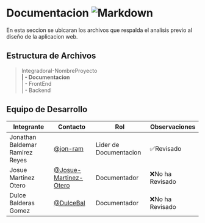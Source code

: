 # Documentacion ![Markdown](https://img.shields.io/badge/Markdown-000000?style=for-the-badge&logo=markdown&logoColor=white)

En esta seccion se ubicaran los archivos que respalda el analisis previo al diseño de la aplicacion web.

## Estructura de Archivos

>IntegradoraI-NombreProyecto<br>
>**| - Documentacion**<br>
>| - FrontEnd <br>
>| - Backend


## Equipo de Desarrollo

|Integrante|Contacto|Rol|Observaciones|
|-----------|-------|---|-------------|
|Jonathan Baldemar Ramirez Reyes|[@jon-ram](https://github.com/Jon-ram)|Lider de Documentacion|✅Revisado|
|Josue Martinez Otero|[@Josue-Martinez-Otero](https://github.com/Josue-Martinez-Otero)|Documentador|❌No ha Revisado|
|Dulce Balderas Gomez|[@DulceBal](https://github.com/DulceBal)|Documentador|❌No ha Revisado|